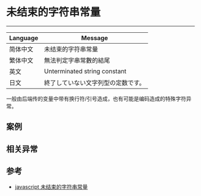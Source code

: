 
# 未结束的字符串常量

----

| Language | Message                            |
|----------|------------------------------------|
| 简体中文 | 未结束的字符串常量                 |
| 繁体中文 | 無法判定字串常數的結尾             |
| 英文     | Unterminated string constant       |
| 日文     | 終了していない文字列型の定数です。 |

一般由后端传的变量中带有换行符/引号造成，也有可能是编码造成的特殊字符异常。

## 案例


## 相关异常


## 参考

* [javascript 未结束的字符串常量](http://www.emool.cn/archives/y2008/140.html)

